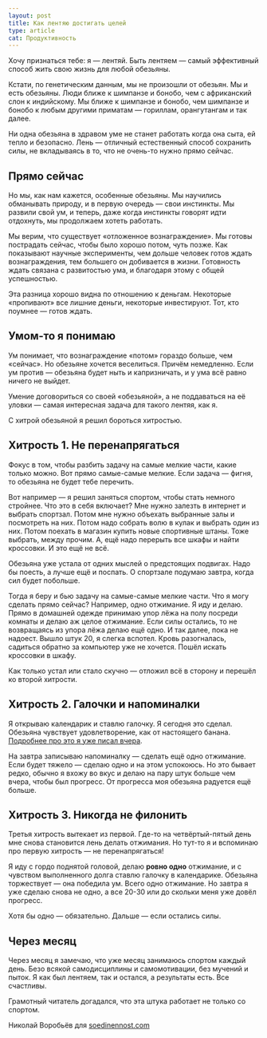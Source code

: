 ```yaml
---
layout: post
title: Как лентяю достигать целей
type: article
cat: Продуктивность
---
```


Хочу признаться тебе: я — лентяй. Быть лентяем — самый эффективный способ жить свою жизнь для любой обезьяны.

Кстати, по генетическим данным, мы не произошли от обезьян. Мы и есть обезьяны. Люди ближе к шимпанзе и бонобо, чем с африканский слон к индийскому. Мы ближе к шимпанзе и бонобо, чем шимпанзе и бонобо к любым другими приматам — гориллам, орангутангам и так далее.

Ни одна обезьяна в здравом уме не станет работать когда она сыта, ей тепло и безопасно. Лень — отличный естественный способ сохранить силы, не вкладываясь в то, что не очень-то нужно прямо сейчас.

## Прямо сейчас

Но мы, как нам кажется, особенные обезьяны. Мы научились обманывать природу, и в первую очередь — свои инстинкты. Мы развили свой ум, и теперь, даже когда инстинкты говорят идти отдохнуть, мы продолжаем хотеть работать.

Мы верим, что существует «отложенное вознаграждение». Мы готовы пострадать сейчас, чтобы было хорошо потом, чуть позже. Как показывают научные эксперименты, чем дольше человек готов ждать вознаграждения, тем большего он добивается в жизни. Готовность ждать связана с развитостью ума, и благодаря этому с общей успешностью.

Эта разница хорошо видна по отношению к деньгам. Некоторые «пропивают» все лишние деньги, некоторые инвестируют. Тот, кто поумнее — готов ждать.

## Умом-то я понимаю

Ум понимает, что вознаграждение «потом» гораздо больше, чем «сейчас». Но обезьяне хочется веселиться. Причём немедленно. Если ум против — обезьяна будет ныть и капризничать, и у ума всё равно ничего не выйдет.

Умение договориться со своей «обезьяной», а не поддаваться на её уловки — самая интересная задача для такого лентяя, как я.

С хитрой обезьяной я решил бороться хитростью.

## Хитрость 1. Не перенапрягаться

Фокус в том, чтобы разбить задачу на самые мелкие части, какие только можно. Вот прямо самые-самые мелкие. Если задача — фигня, то обезьяна не будет тебе перечить.

Вот например — я решил заняться спортом, чтобы стать немного стройнее. Что это в себя включает? Мне нужно залезть в интернет и выбрать спортзал. Потом мне нужно объехать выбранные залы и посмотреть на них. Потом надо собрать волю в кулак и выбрать один из них. Потом поехать в магазин купить новые спортивные штаны. Тоже выбрать, между прочим. А, ещё надо перерыть все шкафы и найти кроссовки. И это ещё не всё.

Обезьяна уже устала от одних мыслей о предстоящих подвигах. Надо бы поесть, а лучше ещё и поспать. О спортзале подумаю завтра, когда сил будет побольше.

Тогда я беру и бью задачу на самые-самые мелкие части. Что я могу сделать прямо сейчас? Например, одно отжимание. Я иду и делаю. Прямо в домашней одежде принимаю упор лёжа на полу посреди комнаты и делаю аж целое отжимание. Если силы остались, то не возвращаясь из упора лёжа делаю ещё одно. И так далее, пока не надоест. Вышло штук 20, я слегка вспотел. Кровь разогналась, садиться обратно за компьютер уже не хочется. Пошёл искать кроссовки в шкафу.

Как только устал или стало скучно — отложил всё в сторону и перешёл ко второй хитрости.

## Хитрость 2. Галочки и напоминалки

Я открываю календарик и ставлю галочку. Я сегодня это сделал. Обезьяна чувствует удовлетворение, как от настоящего банана. [Подробнее про это я уже писал вчера](http://soedinennost.com/strength-to-succeed/).

На завтра записываю напоминалку — сделать ещё одно отжимание. Если будет тяжело — сделаю одно и на этом успокоюсь. Но это бывает редко, обычно я вхожу во вкус и делаю на пару штук больше чем вчера, чтобы был прогресс. От прогресса моя обезьяна радуется ещё больше.

## Хитрость 3. Никогда не филонить

Третья хитрость вытекает из первой. Где-то на четвёртый-пятый день мне снова становится лень делать отжимания. Но тут-то я и вспоминаю про первую хитрость — не перенапрягаться!

Я иду с гордо поднятой головой, делаю **ровно одно** отжимание, и с чувством выполненного долга ставлю галочку в календарике. Обезьяна торжествует — она победила ум. Всего одно отжимание. Но завтра я уже сделаю снова не одно, а все 20-30 или до скольки меня уже довёл прогресс.

Хотя бы одно — обязательно. Дальше — если остались силы.

## Через месяц

Через месяц я замечаю, что уже месяц занимаюсь спортом каждый день. Безо всякой самодисциплины и самомотивации, без мучений и пыток. Я как был лентяем, так и остался, а результаты есть. Все счастливы.

Грамотный читатель догадался, что эта штука работает не только со спортом.

Николай Воробьёв для [soedinennost.com](http://soedinennost.com/)